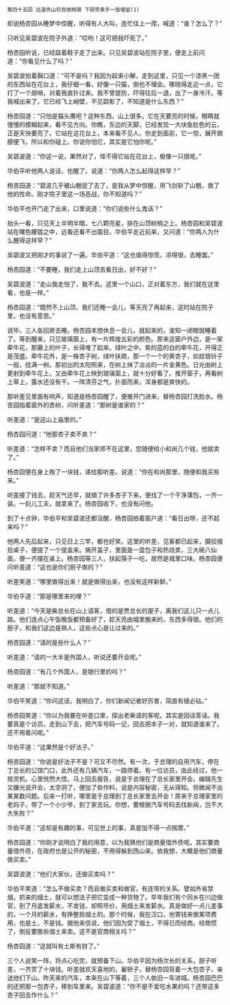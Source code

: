     第四十五回 远道供山珍百朋相锡 下厨劳素手一饭堪留(1) 

   却说杨杏园从睡梦中惊醒，听得有人大叫，连忙往上一爬，喊道：“谁？怎么了？”

   只听见吴碧波在院子外道：“哎哟！这可把我吓死了。”

   杨杏园听说，已经趿着鞋子走了出来。只见吴碧波站在院子里，便走上前问道：“你看见什么了吗？”

   吴碧波拍着胸口道：“可不是吗？我因为起来小解，走到这里，只见一个漆黑一团的东西站在花台上，我仔细一看，好像一只猫，倒也不理会。哪晓得走近一点，它打了一个胡哨，对着我直扑过来。我不曾提防，吓得往后一退，出了一身冷汗。等我喊出来了，它已经飞上峭壁，不见踪影了，不知道是什么东西？”

   杨杏园道：“只怕是猫头鹰吧？这种东西，山上很多。它在天要亮的时候，眼睛就慢慢的模糊起来，看不见方向。你瞧，东边的天脚，已经发现一大块鱼肚色的云，正是天快要亮了。它站在这花台上，本来看不见人，你走到面前，它一惊，展开翅膀便飞，所以和你碰上。你说你怕它，其实是它怕你呢。”

   吴碧波道：“你这一说，果然对了，怪不得它站在花台上，极像一只猎呢。”

   华伯平听他两人说话，也醒了。说道：“你两人怎么起得这样早？”

   杨杏园道：“碧波几乎被山魈捉了去了，是我从梦中惊醒，用飞剑斩了山魈，救了他的性命。刚才院子里这一场恶战，你不知道吗？”

   华伯平也开门走了出来，口里说道：“你们说些什么鬼话？”

   抬头一看，只见天上半明半暗，七八颗亮星，排在山顶树梢之上。杨杏园和吴碧波站在曙色朦胧之中，远看还看不出面目。华伯平走近前来，又问道：“你两人为什么醒得这样早？”

   吴碧波又把刚才的事说了一遍。华伯平道：“这也值得惊慌，凉得很，去睡罢。”

   杨杏园道：“不要睡，我们走上山顶去看日出，好不好？”

   吴碧波道：“走山我走怕了，我不去。这里一个山口，正对着东方，我们就在这里看，也是一样。”

   杨杏园道：“既然不上山顶，我们还睡一会儿，等天亮了再起来，这时站在院子里，也没有意思。”

   说毕，三人各回房去睡。杨杏园本想休息一会儿，就起来的，谁知一闭眼就睡着了。等到醒来，只见玻璃窗上，有一片辉煌五彩的颜色。原来这窗户外边，是一架牵牛花，那藤上的叶子，长得堆了起来。绿叶之中，紫的蓝的白的牵牛花，开得正是茂盛。牵牛花外，是一株杏子树，绿叶扶疏，那一个一个的黄杏子，如挂银铃子一般，挂满一树。那初出的太阳照来，在树上抹了淡淡的一片金黄色。日光由树上更射到牵牛花上，又由牵牛花上映到玻璃窗上，就十分好看了。推开窗子，再看树上草上，露水还没有干。一阵清芬之气，扑面而来，浑身都是爽快的。

   那听差见里面有响声，知道是杨杏园醒了，便推开门进来，替杨杏园打洗脸水。杨杏园指着窗外的杏树，问听差道：“那树是谁家的？”

   听差道：“是这山上庙里的。”

   杨杏园问道：“他那杏子卖不卖？”

   听差道：“怎样不卖？而且他们当家师不在这里，您随便给小和尚几个钱，他就卖了。”

   杨杏园便在身上掏了一块钱，递给那听差。说道：“你在和尚那里，随便和我买些来。”

   听差接了钱去，趁天气还早，就摘了许多杏子下来，便找了一个干净蒲包，一齐一装。一刻儿工夫，就拿来了。杨杏园收下，也没有问他。

   到了十点钟，华伯平和吴碧波还都没醒，杨杏园拍着窗户道：“看日出呀，还不起来吗？”

   他两人先后起来，只见日上三竿，都也好笑。这里的听差，见客都已起来，摄拾掇拾桌子，便提了一个提盒来。揭开盖子，里面是一盘包子和热烧卖，三大碗八仙面，便一齐摆在桌上。杨杏园等三人，扶起筷子一吃，居然是城里口味。杨杏园便问听差道：“这也是你们厨子做的？”

   听差笑道：“哪里做得出来！就是做得出来，也没有这样新鲜。”

   华伯平道：“那是哪里来的哩？”

   听差道：“今天是柴总长在山上请客，借的是贾总长的屋子，离我们这儿只一点儿路。他们连点心午饭晚饭都预备好了，趁天亮由城里搬来的，东西多得很。他们的厨子，和我们这边是熟人，这些点心是让过来的。”

   杨杏园道：“请的是些什么人？”

   听差道：“请的一大半是外国人，听说还要开会呢。”

   杨杏园道：“有几个外国人，是银行里的吗？”

   听差道：“那就不知道。”

   华伯平笑道：“你问这话，我明白了，你们新闻记者好厉害，简直有缝必钻。”

   杨杏园笑道：“你以为我要在听差口里，探出老柴请的客呢。其实是因话答话。我要真是个访员，走到山下去，把汽车号码一记，回去把本子一对，就知道谁来了。还不用着问呢。”

   华伯平道：“这果然是个好法子。”

   杨杏园道：“你说是好法子不是？可又不尽然。有一次，于总理的自用汽车，停在丁总长的公馆门口，此外还有几辆汽车，一路停着。有一位访员，由此经过，他一按灵机，心里恍然大悟，马上回去报告，说是于总理在了总长家里开会。编辑先生又嫌光说开会，太空洞了，便加了些作料，说是内容秘密，无从得知。但微闻不出某某数问题。后来一打听，哪里是于总理到丁总长家里去开会！原来于总理家里的老妈子，带了一个小少爷，到丁家去玩。你想，要根据汽车号码去找新闻，岂不大大失败？”

   华伯平道：“这却是有趣的事，可见世上的事，真是加不得一点揣摩。”

   杨杏园道：“你刚才说明白了我的用意，以为我猜他们是商量借外债呢。其实要商量借外债，在政府也是公开的秘密，不用得躲到西山来。依我想，大概是他们商量做买卖。”

   吴碧波道：“他们大家伙，还做买卖吗？”

   华伯平笑道：“怎么不做买卖？而且做买卖和做官，有连带的关系。譬如外省禁烟，抓来的烟土，就可以想法子把它变成一种货物了。早年我们有个同乡在川边做官，到了月底发薪水，不发钱，却照市价，用烟土来发薪水。真是做好一点儿差事的，一个月的薪水，有挣整担烟土的。那个时候，我在汉口，他寄钱来做某项费用，也是土，不是钱。据他来信说，他们因为受了烟土，不得已而经商。经商惯了，倒反要贩些烟土来卖。这不是官商相关吗？”

   杨杏园道：“这就叫有土斯有财了。”

   三个人说笑一阵，将点心吃完，就预备下山。华伯平因为杨次长的关系，厨子听差，一齐赏了十块钱。听差就欢天喜地的，雇轿子，替杨杏园背着一大包杏子，亲送他们下山。昨天来的汽车，本来在山下等着，三个人依旧一车进城。杨杏园巴巴的还把那一包杏子，移到车里来。吴碧波道：“你不是不爱吃水果的吗？还带这多杏子回去作什么？”


